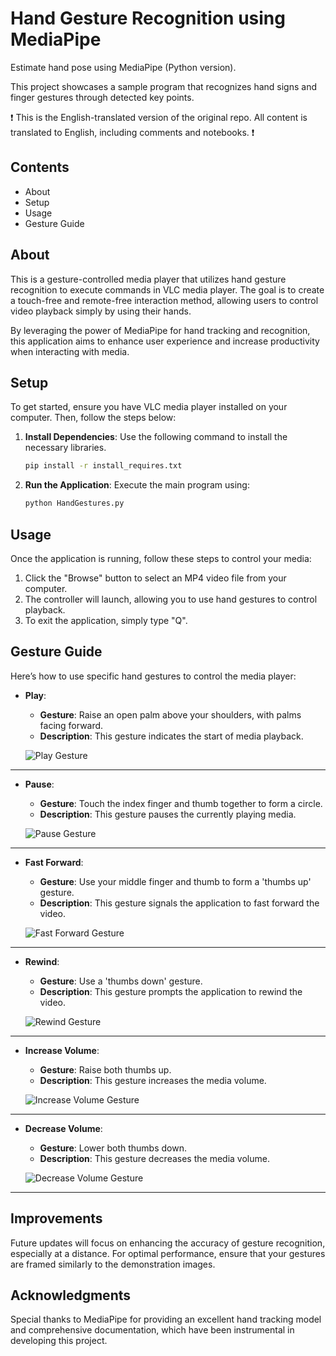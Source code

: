 # Hand Gesture Recognition using MediaPipe

Estimate hand pose using MediaPipe (Python version).

This project showcases a sample program that recognizes hand signs and finger gestures through detected key points.

❗️ This is the English-translated version of the original repo. All content is translated to English, including comments and notebooks. ❗️

## Contents
- About
- Setup
- Usage
- Gesture Guide

## About

This is a gesture-controlled media player that utilizes hand gesture recognition to execute commands in VLC media player. The goal is to create a touch-free and remote-free interaction method, allowing users to control video playback simply by using their hands.

By leveraging the power of MediaPipe for hand tracking and recognition, this application aims to enhance user experience and increase productivity when interacting with media.

## Setup

To get started, ensure you have VLC media player installed on your computer. Then, follow the steps below:

1. **Install Dependencies**: Use the following command to install the necessary libraries.

    ```bash
    pip install -r install_requires.txt
    ```

2. **Run the Application**: Execute the main program using:

    ```bash
    python HandGestures.py
    ```

## Usage

Once the application is running, follow these steps to control your media:

1. Click the "Browse" button to select an MP4 video file from your computer.
2. The controller will launch, allowing you to use hand gestures to control playback.
3. To exit the application, simply type "Q".

## Gesture Guide

Here’s how to use specific hand gestures to control the media player:

- **Play**: 
  - **Gesture**: Raise an open palm above your shoulders, with palms facing forward.
  - **Description**: This gesture indicates the start of media playback.
  
  ![Play Gesture](link_to_play_gesture_image)

---

- **Pause**: 
  - **Gesture**: Touch the index finger and thumb together to form a circle.
  - **Description**: This gesture pauses the currently playing media.
  
  ![Pause Gesture](link_to_pause_gesture_image)

---

- **Fast Forward**: 
  - **Gesture**: Use your middle finger and thumb to form a 'thumbs up' gesture.
  - **Description**: This gesture signals the application to fast forward the video.
  
  ![Fast Forward Gesture](link_to_fast_forward_gesture_image)

---

- **Rewind**: 
  - **Gesture**: Use a 'thumbs down' gesture.
  - **Description**: This gesture prompts the application to rewind the video.
  
  ![Rewind Gesture](link_to_rewind_gesture_image)

---

- **Increase Volume**: 
  - **Gesture**: Raise both thumbs up.
  - **Description**: This gesture increases the media volume.
  
  ![Increase Volume Gesture](link_to_increase_volume_gesture_image)

---

- **Decrease Volume**: 
  - **Gesture**: Lower both thumbs down.
  - **Description**: This gesture decreases the media volume.
  
  ![Decrease Volume Gesture](link_to_decrease_volume_gesture_image)

---

## Improvements

Future updates will focus on enhancing the accuracy of gesture recognition, especially at a distance. For optimal performance, ensure that your gestures are framed similarly to the demonstration images.

## Acknowledgments

Special thanks to MediaPipe for providing an excellent hand tracking model and comprehensive documentation, which have been instrumental in developing this project.

